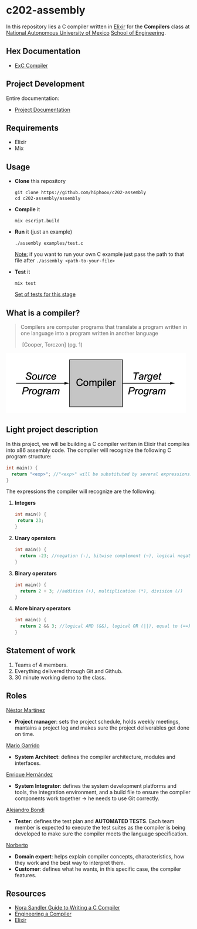 # c202-assembly

In this repository lies a C compiler written in [Elixir](https://elixir-lang.org) for the **Compilers** class at [National Autonomous University of Mexico](https://www.topuniversities.com/universities/universidad-nacional-autonoma-de-mexico-unam/undergrad) [School of Engineering](http://www.fi-a.unam.mx). 

## Hex Documentation

- [ExC Compiler](https://hex.pm/packages/exc)

## Project Development

Entire documentation:

- [Project Documentation](https://github.com/hiphoox/c202-assembly/tree/master/docs)

## Requirements

- Elixir
- Mix

## Usage

- **Clone** this repository

  ```
  git clone https://github.com/hiphoox/c202-assembly
  cd c202-assembly/assembly
  ```

- **Compile** it

  ```
  mix escript.build
  ```

- **Run** it (just an example)

  ```
  ./assembly examples/test.c
  ```

  <u>Note:</u> if you want to run your own C example just pass the path to that file after ```./assembly <path-to-your-file>```

- **Test** it 

  ```
  mix test
  ```

  [Set of tests for this stage](https://github.com/hiphoox/c202-assembly/tree/master/docs/testing_integration/Stage_1)

## What is a compiler?

> Compilers are computer programs that translate a program written in one language into a program written in another language
>
> ​	[Cooper, Torczon] (pg. 1)

![compiler](./images/compiler.png)



## Light project description

In this project, we will be building a C compiler written in Elixir that compiles into x86 assembly code. The compiler will recognize the following C program structure:

```c
int main() {
  return "<exp>"; //"<exp>" will be substituted by several expressions.
}
```

The expressions the compiler will recognize are the following: 

1. **Integers**

   ```c
   int main() {
   	return 23;
   }
   ```

2. **Unary operators**

   ```c
   int main() {
     return -23; //negation (-), bitwise complement (~), logical negation (!)
   }
   ```

3. **Binary operators**

   ```c
   int main() {
     return 2 + 3; //addition (+), multiplication (*), division (/)
   }
   ```

4. **More binary operators**

   ```c
   int main() {
     return 2 && 3; //logical AND (&&), logical OR (||), equal to (==), not equal to (!=), less than (<), less than or equal to (<=), greater than (>), greater than or equal to (>=)
   }
   ```

## Statement of work

1. Teams of 4 members.
2. Everything delivered through Git and Github.
3. 30 minute working demo to the class. 

## Roles

[Néstor Martínez](https://github.com/nestorivanmoi)

- **Project manager**: sets the project schedule, holds weekly meetings, mantains a project log and makes sure the project deliverables get done on time. 

[Mario Garrido](https://github.com/mgczacki)

- **System Architect**: defines the compiler architecture, modules and interfaces. 

[Enrique Hernández](https://github.com/RickyZoneZero)

- **System Integrator**: defines the system development platforms and tools, the integration environment, and a build file to ensure the compiler components work together -> he needs to use Git correctly. 

[Alejandro Bondi](https://github.com/bondi7)

- **Tester**: defines the test plan and **AUTOMATED TESTS**. Each team member is expected to execute the test suites as the compiler is being developed to make sure the compiler meets the language specification. 

[Norberto](https://github.com/hiphoox)

- **Domain expert**: helps explain compiler concepts, characteristics, how they work and the best way to interpret them. 
- **Customer**: defines what he wants, in this specific case, the compiler features. 

## Resources

- [Nora Sandler Guide to Writing a C Compiler](https://norasandler.com)
- [Engineering a Compiler](https://www.amazon.com/Engineering-Compiler-Keith-Cooper/dp/012088478X)
- [Elixir](https://elixir-lang.org)